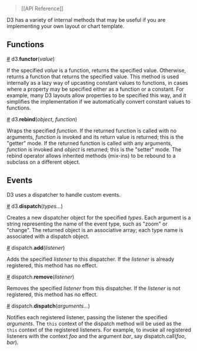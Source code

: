 > [[API Reference]]

D3 has a variety of internal methods that may be useful if you are implementing your own layout or chart template.

## Functions

<a name="functor" href="#functor">#</a> d3.<b>functor</b>(<i>value</i>)

If the specified *value* is a function, returns the specified value. Otherwise, returns a function that returns the specified value. This method is used internally as a lazy way of upcasting constant values to functions, in cases where a property may be specified either as a function or a constant. For example, many D3 layouts allow properties to be specified this way, and it simplifies the implementation if we automatically convert constant values to functions.

<a name="rebind" href="#rebind">#</a> d3.<b>rebind</b>(<i>object</i>, <i>function</i>)

Wraps the specified *function*. If the returned function is called with no arguments, *function* is invoked and its return value is returned; this is the "getter" mode. If the returned function is called with any arguments, *function* is invoked and *object* is returned; this is the "setter" mode. The rebind operator allows inherited methods (mix-ins) to be rebound to a subclass on a different object.

## Events

D3 uses a dispatcher to handle custom events.

<a name="d3_dispatch" href="#d3_dispatch">#</a> d3.<b>dispatch</b>(<i>types…</i>)

Creates a new dispatcher object for the specified *types*. Each argument is a string representing the name of the event type, such as "zoom" or "change". The returned object is an associative array; each type name is associated with a dispatch object.

<a name="dispatch_add" href="#dispatch_add">#</a> dispatch.<b>add</b>(<i>listener</i>)

Adds the specified *listener* to this dispatcher. If the *listener* is already registered, this method has no effect.

<a name="dispatch_remove" href="#dispatch_remove">#</a> dispatch.<b>remove</b>(<i>listener</i>)

Removes the specified *listener* from this dispatcher. If the *listener* is not registered, this method has no effect.

<a name="dispatch_dispatch" href="#dispatch_dispatch">#</a> dispatch.<b>dispatch</b>(<i>arguments…</i>)

Notifies each registered listener, passing the listener the specified *arguments*. The `this` context of the dispatch method will be used as the `this` context of the registered listeners. For example, to invoke all registered listeners with the context *foo* and the argument *bar*, say dispatch.call(*foo*, *bar*).